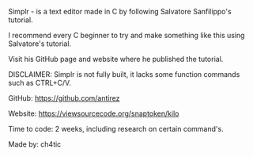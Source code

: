 Simplr - is a text editor made in C by following Salvatore Sanfilippo's tutorial.

I recommend every C beginner to try and make something like this using Salvatore's tutorial. 

Visit his GitHub page and website where he published the tutorial.

DISCLAIMER: Simplr is not fully built, it lacks some function commands such as CTRL+C/V. 

GitHub: https://github.com/antirez

Website: https://viewsourcecode.org/snaptoken/kilo

Time to code: 2 weeks, including research on certain command's.

Made by: ch4tic
